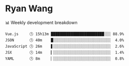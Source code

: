 # Ryan Wang

 <!-- waka-box start -->
📊 Weekly development breakdown
```text
Vue.js     🕓 15h13m ████████████████████████░░░ 88.9%
JSON       🕓 40m    █░░░░░░░░░░░░░░░░░░░░░░░░░░  4.0%
JavaScript 🕓 26m    ▋░░░░░░░░░░░░░░░░░░░░░░░░░░  2.6%
JSX        🕓 14m    ▎░░░░░░░░░░░░░░░░░░░░░░░░░░  1.4%
YAML       🕓 8m     ▏░░░░░░░░░░░░░░░░░░░░░░░░░░  0.8%
```
<!-- Powered by https://github.com/YouEclipse/waka-box-go . -->
<!-- waka-box end -->